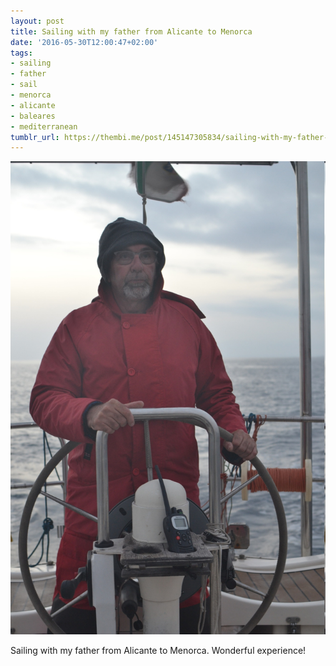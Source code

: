 ```yaml
---
layout: post
title: Sailing with my father from Alicante to Menorca
date: '2016-05-30T12:00:47+02:00'
tags:
- sailing
- father
- sail
- menorca
- alicante
- baleares
- mediterranean
tumblr_url: https://thembi.me/post/145147305834/sailing-with-my-father-from-alicante-to-menorca
---
```

 ![](/files/tumblr_o7wmi10Dhr1tq106bo1_1280.jpg)  

Sailing with my father from Alicante to Menorca. Wonderful experience!

